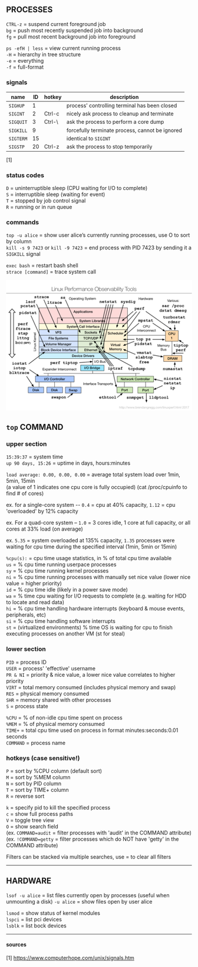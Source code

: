 
## PROCESSES

`CTRL-z` = suspend current foreground job  
`bg`     = push most recently suspended job into background  
`fg`     = pull most recent background job into foreground

`ps -efH | less` = view current running process  
            `-H` = hierarchy in tree structure  
            `-e` = everything  
            `-f` = full-format

### signals

| name      | ID | hotkey | description                                     |
|-----------|----|--------|-------------------------------------------------|
| `SIGHUP`  | 1  |        | process' controlling terminal has been closed   |
| `SIGINT`  | 2  | Ctrl-c | nicely ask process to cleanup and terminate     |
| `SIGQUIT` | 3  | Ctrl-\ | ask the process to perform a core dump          |
| `SIGKILL` | 9  |        | forcefully terminate process, cannot be ignored |
| `SIGTERM` | 15 |        | identical to `SIGINT`                           |
| `SIGSTP`  | 20 | Ctrl-z | ask the process to stop temporarily             |

[1]

### status codes

`D` = uninterruptible sleep (CPU waiting for I/O to complete)  
`S` = interruptible sleep (waiting for event)  
`T` = stopped by job control signal  
`R` = running or in run queue

### commands

`top -u alice` = show user alice’s currently running processes, use O to sort by column  
`kill -s 9 7423` or `kill -9 7423` = end process with PID 7423 by sending it a `SIGKILL` signal  

`exec bash`        = restart bash shell  
`strace [command]` = trace system call

![performance-observation-tools](/images/performance-observation-tools.png)
 
## `top` COMMAND

### upper section

`15:39:37`          = system time  
`up 90 days, 15:26` = uptime in days, hours:minutes

`load average: 0.00, 0.00, 0.00` = average total system load over 1min, 5min, 15min  
(a value of 1 indicates one cpu core is fully occupied) (cat /proc/cpuinfo to find # of cores)

ex. for a single-core system -- `0.4` = cpu at 40% capacity, `1.12` = cpu 'overloaded' by 12% capacity  

ex. For a quad-core system – `1.0` = 3 cores idle, 1 core at full capacity, or all cores at 33% load (on average)  

ex. `5.35` = system overloaded at 135% capacity, `1.35` processes were waiting for cpu time during the specified interval (1min, 5min or 15min)  

`%cpu(s):` = cpu time usage statistics, in % of total cpu time available  
      `us` = % cpu time running userpace processes  
      `sy` = % cpu time running kernel processes  
      `ni` = % cpu time running processes with manually set nice value (lower nice value = higher priority)  
      `id` = % cpu time idle (likely in a power save mode)  
      `wa` = % time cpu waiting for I/O requests to complete (e.g. waiting for HDD to locate and read data)  
      `hi` = % cpu time handling hardware interrupts (keyboard & mouse events, peripherals, etc)  
      `si` = % cpu time handling software interrupts  
      `st` = (virtualized environments) % time OS is waiting for cpu to finish executing processes on another VM (st for steal) 

### lower section

`PID`     = process ID  
`USER`    = process' 'effective' username  
`PR & NI` = priority & nice value, a lower nice value correlates to higher priority  
`VIRT`    = total memory consumed (includes physical memory and swap)  
`RES`     = physical memory consumed  
`SHR`     = memory shared with other processes  
`S`       = process state

`%CPU`    = % of non-idle cpu time spent on process  
`%MEM`    = % of physical memory consumed  
`TIME+`   = total cpu time used on process in format minutes:seconds:0.01 seconds  
`COMMAND` = process name 

### hotkeys (case sensitive!)

`P` = sort by %CPU column (default sort)  
`M` = sort by %MEM column  
`N` = sort by PID column  
`T` = sort by TIME+ column  
`R` = reverse sort 

`k` = specify pid to kill the specified process  
`c` = show full process paths  
`V` = toggle tree view  
`O` = show search field  
(ex. `COMMAND=audit`  = filter processes with 'audit' in the COMMAND attribute)  
(ex. `!COMMAND=getty` = filter processes which do NOT have 'getty' in the COMMAND attribute)  

Filters can be stacked via multiple searches, use = to clear all filters  


---
## HARDWARE

`lsof -u alice` = list files currently open by processes (useful when unmounting a disk) 
     `-u alice` = show files open by user alice 

`lsmod` = show status of kernel modules  
`lspci` = list pci devices  
`lsblk` = list bock devices  

---
#### sources

[1] https://www.computerhope.com/unix/signals.htm

